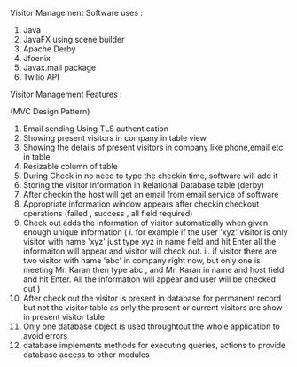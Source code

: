 Visitor Management Software uses : 

1. Java
2. JavaFX using scene builder
3. Apache Derby
4. Jfoenix 
5. Javax.mail package
6. Twilio API

Visitor Management Features : 

(MVC Design Pattern)

1. Email sending Using TLS authentication
2. Showing present visitors in company in table view 
3. Showing the details of present visitors in company like phone,email etc in table
4. Resizable column of table
5. During Check in no need to type the checkin time, software will add it
6. Storing the visitor information in Relational Database table (derby)
7. After checkin the host will get an email from email service of software 
8. Appropriate information window appears after checkin checkout operations (failed , success , all field required)
8. Check out adds the information of visitor automatically when given enough unique information	
	( i. for example if the user 'xyz' visitor is only visitor with name 'xyz' just type xyz in name field 
		and hit Enter all the informaiton will appear and visitor will check out.
	  ii. if visitor there are two visitor with name 'abc' in company right now, but only one is meeting 
	  Mr. Karan then type abc , and Mr. Karan in name and host field and hit Enter. All the information will appear 
	  and user will be checked out
	  )
9. After check out the visitor is present in database for permanent record but not the visitor table as only the
	present or current visitors are show in present visitor table
10. Only one database object is used throughtout the whole application to avoid errors
11. database implements methods for executing queries, actions to provide database access to other modules